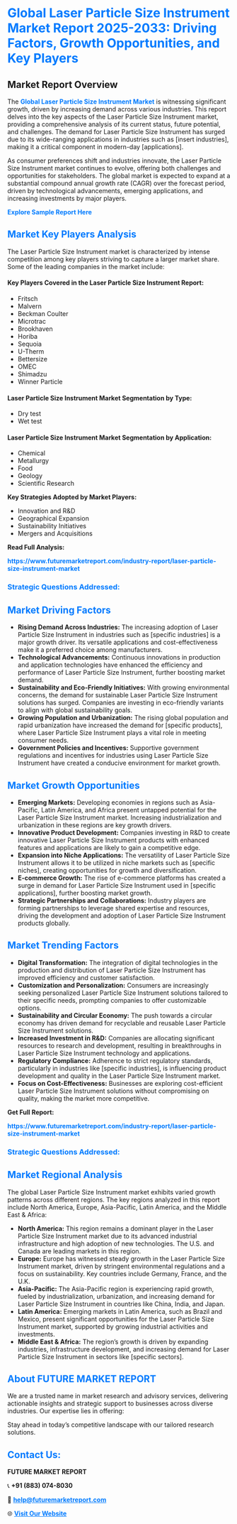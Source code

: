 <h1 style="color: #007BFF;">Global Laser Particle Size Instrument Market Report 2025-2033: Driving Factors, Growth Opportunities, and Key Players</h1>

<section id="overview">
<h2>Market Report Overview</h2>
<p>The <a href="https://www.futuremarketreport.com/industry-report/laser-particle-size-instrument-market" style="color: #007BFF; text-decoration: none;"><strong>Global Laser Particle Size Instrument Market</strong></a> is witnessing significant growth, driven by increasing demand across various industries. This report delves into the key aspects of the Laser Particle Size Instrument market, providing a comprehensive analysis of its current status, future potential, and challenges. The demand for Laser Particle Size Instrument has surged due to its wide-ranging applications in industries such as [insert industries], making it a critical component in modern-day [applications].</p>
<p>As consumer preferences shift and industries innovate, the Laser Particle Size Instrument market continues to evolve, offering both challenges and opportunities for stakeholders. The global market is expected to expand at a substantial compound annual growth rate (CAGR) over the forecast period, driven by technological advancements, emerging applications, and increasing investments by major players.</p>
</section>

<section id="overview">
<p><a href="https://www.futuremarketreport.com/request-sample/reportId=106086" style="color: #007BFF; text-decoration: none;"><strong>Explore Sample Report Here</strong></a></p>
</section>

<section id="key-players">
<h2 style="color: #007BFF;">Market Key Players Analysis</h2>
<p>The Laser Particle Size Instrument market is characterized by intense competition among key players striving to capture a larger market share. Some of the leading companies in the market include:</p>
<h4>Key Players Covered in the Laser Particle Size Instrument Report:</h4>
<ul><li>Fritsch</li><li>Malvern</li><li>Beckman Coulter</li><li>Microtrac</li><li>Brookhaven</li><li>Horiba</li><li>Sequoia</li><li>U-Therm</li><li>Bettersize</li><li>OMEC</li><li>Shimadzu</li><li>Winner Particle</li></ul>
<h4>Laser Particle Size Instrument Market Segmentation by Type:</h4>
<ul><li>Dry test</li><li>Wet test</li></ul>

<h4>Laser Particle Size Instrument Market Segmentation by Application:</h4>
<ul><li>Chemical</li><li>Metallurgy</li><li>Food</li><li>Geology</li><li>Scientific Research</li></ul>
<p><strong>Key Strategies Adopted by Market Players:</strong></p>
<ul>
<li>Innovation and R&D</li>
<li>Geographical Expansion</li>
<li>Sustainability Initiatives</li>
<li>Mergers and Acquisitions</li>
</ul>
</section>

<section>
<p><strong>Read Full Analysis: </strong></p><a href="https://www.futuremarketreport.com/industry-report/laser-particle-size-instrument-market" style="color: #007BFF; text-decoration: none;"><strong>https://www.futuremarketreport.com/industry-report/laser-particle-size-instrument-market</strong></a>
<h3 style="color: #007BFF;">Strategic Questions Addressed:</h3>
</section>

<section id="driving-factors">
<h2 style="color: #007BFF;">Market Driving Factors</h2>
<ul>
<li><strong>Rising Demand Across Industries:</strong> The increasing adoption of Laser Particle Size Instrument in industries such as [specific industries] is a major growth driver. Its versatile applications and cost-effectiveness make it a preferred choice among manufacturers.</li>
<li><strong>Technological Advancements:</strong> Continuous innovations in production and application technologies have enhanced the efficiency and performance of Laser Particle Size Instrument, further boosting market demand.</li>
<li><strong>Sustainability and Eco-Friendly Initiatives:</strong> With growing environmental concerns, the demand for sustainable Laser Particle Size Instrument solutions has surged. Companies are investing in eco-friendly variants to align with global sustainability goals.</li>
<li><strong>Growing Population and Urbanization:</strong> The rising global population and rapid urbanization have increased the demand for [specific products], where Laser Particle Size Instrument plays a vital role in meeting consumer needs.</li>
<li><strong>Government Policies and Incentives:</strong> Supportive government regulations and incentives for industries using Laser Particle Size Instrument have created a conducive environment for market growth.</li>
</ul>
</section>

<section id="growth-opportunities">
<h2 style="color: #007BFF;">Market Growth Opportunities</h2>
<ul>
<li><strong>Emerging Markets:</strong> Developing economies in regions such as Asia-Pacific, Latin America, and Africa present untapped potential for the Laser Particle Size Instrument market. Increasing industrialization and urbanization in these regions are key growth drivers.</li>
<li><strong>Innovative Product Development:</strong> Companies investing in R&D to create innovative Laser Particle Size Instrument products with enhanced features and applications are likely to gain a competitive edge.</li>
<li><strong>Expansion into Niche Applications:</strong> The versatility of Laser Particle Size Instrument allows it to be utilized in niche markets such as [specific niches], creating opportunities for growth and diversification.</li>
<li><strong>E-commerce Growth:</strong> The rise of e-commerce platforms has created a surge in demand for Laser Particle Size Instrument used in [specific applications], further boosting market growth.</li>
<li><strong>Strategic Partnerships and Collaborations:</strong> Industry players are forming partnerships to leverage shared expertise and resources, driving the development and adoption of Laser Particle Size Instrument products globally.</li>
</ul>
</section>

<section id="trending-factors">
<h2 style="color: #007BFF;">Market Trending Factors</h2>
<ul>
<li><strong>Digital Transformation:</strong> The integration of digital technologies in the production and distribution of Laser Particle Size Instrument has improved efficiency and customer satisfaction.</li>
<li><strong>Customization and Personalization:</strong> Consumers are increasingly seeking personalized Laser Particle Size Instrument solutions tailored to their specific needs, prompting companies to offer customizable options.</li>
<li><strong>Sustainability and Circular Economy:</strong> The push towards a circular economy has driven demand for recyclable and reusable Laser Particle Size Instrument solutions.</li>
<li><strong>Increased Investment in R&D:</strong> Companies are allocating significant resources to research and development, resulting in breakthroughs in Laser Particle Size Instrument technology and applications.</li>
<li><strong>Regulatory Compliance:</strong> Adherence to strict regulatory standards, particularly in industries like [specific industries], is influencing product development and quality in the Laser Particle Size Instrument market.</li>
<li><strong>Focus on Cost-Effectiveness:</strong> Businesses are exploring cost-efficient Laser Particle Size Instrument solutions without compromising on quality, making the market more competitive.</li>
</ul>
</section>

<section>
<p><strong>Get Full Report: </strong></p><a href="https://www.futuremarketreport.com/industry-report/laser-particle-size-instrument-market" style="color: #007BFF; text-decoration: none;"><strong>https://www.futuremarketreport.com/industry-report/laser-particle-size-instrument-market</strong></a>
<h3 style="color: #007BFF;">Strategic Questions Addressed:</h3>
</section>


<section id="regional-analysis">
<h2 style="color: #007BFF;">Market Regional Analysis</h2>
<p>The global Laser Particle Size Instrument market exhibits varied growth patterns across different regions. The key regions analyzed in this report include North America, Europe, Asia-Pacific, Latin America, and the Middle East & Africa:</p>
<ul>
<li><strong>North America:</strong> This region remains a dominant player in the Laser Particle Size Instrument market due to its advanced industrial infrastructure and high adoption of new technologies. The U.S. and Canada are leading markets in this region.</li>
<li><strong>Europe:</strong> Europe has witnessed steady growth in the Laser Particle Size Instrument market, driven by stringent environmental regulations and a focus on sustainability. Key countries include Germany, France, and the U.K.</li>
<li><strong>Asia-Pacific:</strong> The Asia-Pacific region is experiencing rapid growth, fueled by industrialization, urbanization, and increasing demand for Laser Particle Size Instrument in countries like China, India, and Japan.</li>
<li><strong>Latin America:</strong> Emerging markets in Latin America, such as Brazil and Mexico, present significant opportunities for the Laser Particle Size Instrument market, supported by growing industrial activities and investments.</li>
<li><strong>Middle East & Africa:</strong> The region’s growth is driven by expanding industries, infrastructure development, and increasing demand for Laser Particle Size Instrument in sectors like [specific sectors].</li>
</ul>
</section>

<footer>
<h2 style="color: #007BFF;">About FUTURE MARKET REPORT</h2>
<p>We are a trusted name in market research and advisory services, delivering actionable insights and strategic support to businesses across diverse industries. Our expertise lies in offering:</p>

<p>Stay ahead in today’s competitive landscape with our tailored research solutions.</p>

<h2 style="color: #007BFF;">Contact Us:</h2>
<p><strong>FUTURE MARKET REPORT</strong></p>
<p>📞 <strong>+91 (883) 074-8030</strong></p>
<p>📧 <strong><a href="mailto:help@futuremarketreport.com" style="color: #007BFF;">help@futuremarketreport.com</a></strong></p>
<p>🌐 <strong><a href="https://www.futuremarketreport.com/" style="color: #007BFF;">Visit Our Website</a></strong></p>
</footer>